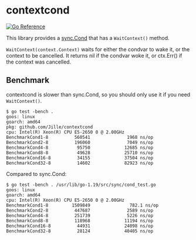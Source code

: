 # contextcond

[![Go Reference](https://pkg.go.dev/badge/github.com/Jille/contextcond.svg)](https://pkg.go.dev/github.com/Jille/contextcond)

This library provides a [sync.Cond](https://pkg.go.dev/sync#Cond) that has a `WaitContext()` method.

`WaitContext(context.Context)` waits for either the condvar to wake it, or the context to be cancelled.
It returns nil if the condvar woke it, or ctx.Err() if the context was cancelled.

## Benchmark

contextcond is slower than sync.Cond, so you should only use it if you need `WaitContext()`.

```
$ go test -bench .
goos: linux
goarch: amd64
pkg: github.com/Jille/contextcond
cpu: Intel(R) Xeon(R) CPU E5-2650 0 @ 2.00GHz
BenchmarkCond1-8          560541              1968 ns/op
BenchmarkCond2-8          196060              7049 ns/op
BenchmarkCond4-8           95750             12685 ns/op
BenchmarkCond8-8           49628             25710 ns/op
BenchmarkCond16-8          34155             37504 ns/op
BenchmarkCond32-8          14602             82923 ns/op
```

Compared to sync.Cond:

```
$ go test -bench . /usr/lib/go-1.19/src/sync/cond_test.go
goos: linux
goarch: amd64
cpu: Intel(R) Xeon(R) CPU E5-2650 0 @ 2.00GHz
BenchmarkCond1-8         1509849               782.1 ns/op
BenchmarkCond2-8          447687              2589 ns/op
BenchmarkCond4-8          251739              5226 ns/op
BenchmarkCond8-8          118968             11194 ns/op
BenchmarkCond16-8          44931             24098 ns/op
BenchmarkCond32-8          28124             40405 ns/op
```

